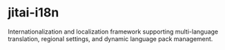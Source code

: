 # jitai-i18n
Internationalization and localization framework supporting multi-language translation, regional settings, and dynamic language pack management.
